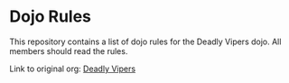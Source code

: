 Dojo Rules
==========

This repository contains a list of dojo rules for the Deadly Vipers dojo.
All members should read the rules.

Link to original org: [Deadly Vipers](https://github.com/deadlyvipers)
